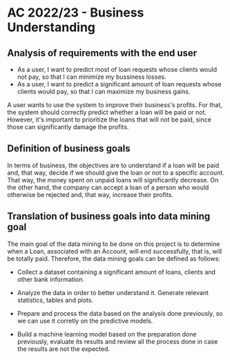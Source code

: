 # AC 2022/23 - Business Understanding


## Analysis of requirements with the end user

- As a user, I want to predict most of loan requests whose clients would not pay, so that I can minimize my bussiness losses.
- As a user, I want to predict a significant amount of loan requests whose clients would pay, so that I can maximize my business gains.

A user wants to use the system to improve their business's profits. For that, the system should correctly predict whether a loan will be paid or not. However, it's important to prioritize the loans that will not be paid, since those can significantly damage the profits.

## Definition of business goals

In terms of business, the objectives are to understand if a loan will be paid and, that way, decide if we should give the loan or not to a specific account. That way, the money spent on unpaid loans will significantly decrease. On the other hand, the company can accept a loan of a person who would otherwise be rejected and, that way, increase their profits.

## Translation of business goals into data mining goal

The main goal of the data mining to be done on this project is to determine when a Loan, associated with an Account, will end successfully, that is, will be totally paid. Therefore, the data mining goals can be defined as follows:

- Collect a dataset containing a significant amount of loans, clients and other bank information.

- Analyze the data in order to better understand it. Generate relevant statistics, tables and plots.

- Prepare and process the data based on the analysis done previously, so we can use it corretly on the predictive models.

- Build a machine learning model based on the preparation done previously, evaluate its results and review all the process done in case the results are not the expected.



